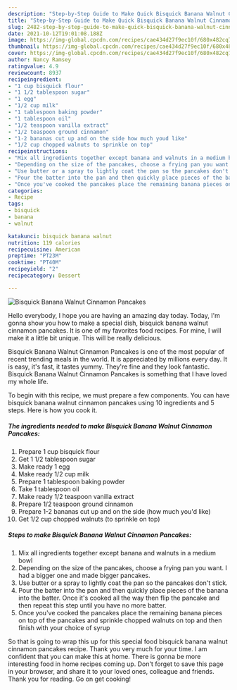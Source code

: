 ```yaml
---
description: "Step-by-Step Guide to Make Quick Bisquick Banana Walnut Cinnamon Pancakes"
title: "Step-by-Step Guide to Make Quick Bisquick Banana Walnut Cinnamon Pancakes"
slug: 2482-step-by-step-guide-to-make-quick-bisquick-banana-walnut-cinnamon-pancakes
date: 2021-10-12T19:01:08.188Z
image: https://img-global.cpcdn.com/recipes/cae434d27f9ec10f/680x482cq70/bisquick-banana-walnut-cinnamon-pancakes-recipe-main-photo.jpg
thumbnail: https://img-global.cpcdn.com/recipes/cae434d27f9ec10f/680x482cq70/bisquick-banana-walnut-cinnamon-pancakes-recipe-main-photo.jpg
cover: https://img-global.cpcdn.com/recipes/cae434d27f9ec10f/680x482cq70/bisquick-banana-walnut-cinnamon-pancakes-recipe-main-photo.jpg
author: Nancy Ramsey
ratingvalue: 4.9
reviewcount: 8937
recipeingredient:
- "1 cup bisquick flour"
- "1 1/2 tablespoon sugar"
- "1 egg"
- "1/2 cup milk"
- "1 tablespoon baking powder"
- "1 tablespoon oil"
- "1/2 teaspoon vanilla extract"
- "1/2 teaspoon ground cinnamon"
- "1-2 bananas cut up and on the side how much youd like"
- "1/2 cup chopped walnuts to sprinkle on top"
recipeinstructions:
- "Mix all ingredients together except banana and walnuts in a medium bowl"
- "Depending on the size of the pancakes, choose a frying pan you want. I had a bigger one and made bigger pancakes."
- "Use butter or a spray to lightly coat the pan so the pancakes don't stick."
- "Pour the batter into the pan and then quickly place pieces of the banana into the batter. Once it's cooked all the way then flip the pancake and then repeat this step until you have no more batter."
- "Once you've cooked the pancakes place the remaining banana pieces on top of the pancakes and sprinkle chopped walnuts on top and then finish with your choice of syrup"
categories:
- Recipe
tags:
- bisquick
- banana
- walnut

katakunci: bisquick banana walnut 
nutrition: 119 calories
recipecuisine: American
preptime: "PT23M"
cooktime: "PT40M"
recipeyield: "2"
recipecategory: Dessert

---
```



![Bisquick Banana Walnut Cinnamon Pancakes](https://img-global.cpcdn.com/recipes/cae434d27f9ec10f/680x482cq70/bisquick-banana-walnut-cinnamon-pancakes-recipe-main-photo.jpg)

Hello everybody, I hope you are having an amazing day today. Today, I'm gonna show you how to make a special dish, bisquick banana walnut cinnamon pancakes. It is one of my favorites food recipes. For mine, I will make it a little bit unique. This will be really delicious.

Bisquick Banana Walnut Cinnamon Pancakes is one of the most popular of recent trending meals in the world. It is appreciated by millions every day. It is easy, it's fast, it tastes yummy. They're fine and they look fantastic. Bisquick Banana Walnut Cinnamon Pancakes is something that I have loved my whole life.




To begin with this recipe, we must prepare a few components. You can have bisquick banana walnut cinnamon pancakes using 10 ingredients and 5 steps. Here is how you cook it.

<!--inarticleads1-->

##### The ingredients needed to make Bisquick Banana Walnut Cinnamon Pancakes:

1. Prepare 1 cup bisquick flour
1. Get 1 1/2 tablespoon sugar
1. Make ready 1 egg
1. Make ready 1/2 cup milk
1. Prepare 1 tablespoon baking powder
1. Take 1 tablespoon oil
1. Make ready 1/2 teaspoon vanilla extract
1. Prepare 1/2 teaspoon ground cinnamon
1. Prepare 1-2 bananas cut up and on the side (how much you'd like)
1. Get 1/2 cup chopped walnuts (to sprinkle on top)




<!--inarticleads2-->

##### Steps to make Bisquick Banana Walnut Cinnamon Pancakes:

1. Mix all ingredients together except banana and walnuts in a medium bowl
1. Depending on the size of the pancakes, choose a frying pan you want. I had a bigger one and made bigger pancakes.
1. Use butter or a spray to lightly coat the pan so the pancakes don't stick.
1. Pour the batter into the pan and then quickly place pieces of the banana into the batter. Once it's cooked all the way then flip the pancake and then repeat this step until you have no more batter.
1. Once you've cooked the pancakes place the remaining banana pieces on top of the pancakes and sprinkle chopped walnuts on top and then finish with your choice of syrup




So that is going to wrap this up for this special food bisquick banana walnut cinnamon pancakes recipe. Thank you very much for your time. I am confident that you can make this at home. There is gonna be more interesting food in home recipes coming up. Don't forget to save this page in your browser, and share it to your loved ones, colleague and friends. Thank you for reading. Go on get cooking!
